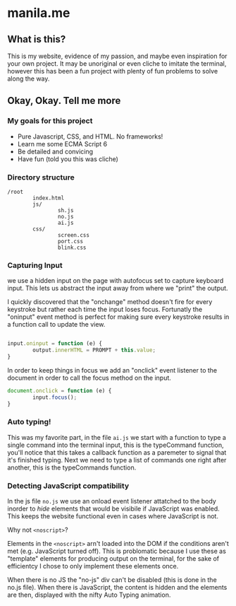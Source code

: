 # manila.me

## What is this?

This is my website, evidence of my passion, and maybe even inspiration for your own project. It may be unoriginal or even cliche to imitate the terminal, however this has been a fun project with plenty of fun problems to solve along the way.

## Okay, Okay. Tell me more

### My goals for this project

- Pure Javascript, CSS, and HTML.  No frameworks!
- Learn me some ECMA Script 6
- Be detailed and convicing
- Have fun (told you this was cliche)

### Directory structure
```
/root
        index.html
        js/
                sh.js
                no.js
                ai.js
        css/
                screen.css
                port.css
                blink.css
 ```
### Capturing Input

we use a hidden input on the page with autofocus set to capture keyboard input.  This lets us abstract the input away from where we "print" the output.

I quickly discovered that the "onchange" method doesn't fire for every keystroke but rather each time the input loses focus. Fortunatly the "oninput" event method is perfect for making sure every keystroke results in a function call to update the view.

```JavaScript

input.oninput = function (e) {
        output.innerHTML = PROMPT + this.value;
}

```
In order to keep things in focus we add an "onclick" event listener to the document in order to call the focus method on the input.

```Javascript
document.onclick = function (e) {
        input.focus();
}
```
### Auto typing!

This was my favorite part, in the file ```ai.js``` we start with a function to type a single command into the terminal input, this is the typeCommand function, you'll notice that this takes a callback function as a paremeter to signal that it's finished typing.
Next we need to type a list of commands one right after another, this is the typeCommands function.

### Detecting JavaScript compatibility

In the js file ```no.js``` we use an onload event listener attatched to the body inorder to *hide* elements that would be visibile if JavaScript was enabled.  This keeps the website functional even in cases where JavaScript is not.

Why not ```<noscript>```? 

Elements in the ```<noscript>``` arn't loaded into the DOM if the conditions aren't met (e.g. JavaScript turned off).  This is problomatic because I use these as "template" elements for producing output on the terminal, for the sake of efficientcy I chose to only implement these elements once.  

When there is no JS the "no-js" div can't be disabled (this is done in the no.js file).  When there is JavaScript, the content is hidden and the elements are then, displayed with the nifty Auto Typing animation.


